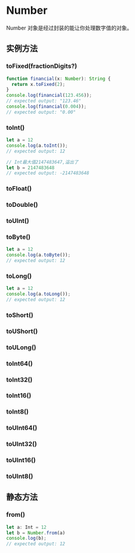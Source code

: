 # Number


Number 对象是经过封装的能让你处理数字值的对象。


## 实例方法


### toFixed(fractionDigits?)

<!-- UTSJSON.Number.toFixed.description -->

<!-- UTSJSON.Number.toFixed.param -->

<!-- UTSJSON.Number.toFixed.returnValue -->

```ts
function financial(x: Number): String {
  return x.toFixed(2);
}
console.log(financial(123.456));
// expected output: "123.46"
console.log(financial(0.004));
// expected output: "0.00"
```

<!-- UTSJSON.Number.toFixed.compatibility -->

### toInt()

<!-- UTSJSON.Number.toInt.description -->

<!-- UTSJSON.Number.toInt.param -->

<!-- UTSJSON.Number.toInt.returnValue -->

```ts
let a = 12
console.log(a.toInt());
// expected output: 12

// Int最大值2147483647,溢出了
let b = 2147483648
// expected output: -2147483648 
```

<!-- UTSJSON.Number.toInt.compatibility -->

### toFloat()

<!-- UTSJSON.Number.toFloat.description -->

<!-- UTSJSON.Number.toFloat.param -->

<!-- UTSJSON.Number.toFloat.returnValue -->

<!-- UTSJSON.Number.toFloat.compatibility -->

### toDouble()

<!-- UTSJSON.Number.toDouble.description -->

<!-- UTSJSON.Number.toDouble.param -->

<!-- UTSJSON.Number.toDouble.returnValue -->

<!-- UTSJSON.Number.toDouble.compatibility -->

### toUInt()

<!-- UTSJSON.Number.toUInt.description -->

<!-- UTSJSON.Number.toUInt.param -->

<!-- UTSJSON.Number.toUInt.returnValue -->

<!-- UTSJSON.Number.toUInt.compatibility -->

### toByte()

<!-- UTSJSON.Number.toByte.description -->

<!-- UTSJSON.Number.toByte.param -->

<!-- UTSJSON.Number.toByte.returnValue -->

```ts
let a = 12
console.log(a.toByte());
// expected output: 12
```

<!-- UTSJSON.Number.toByte.compatibility -->

### toLong()

<!-- UTSJSON.Number.toLong.description -->

<!-- UTSJSON.Number.toLong.param -->

<!-- UTSJSON.Number.toLong.returnValue -->

```ts
let a = 12
console.log(a.toLong());
// expected output: 12
```

<!-- UTSJSON.Number.toLong.compatibility -->

### toShort()

<!-- UTSJSON.Number.toShort.description -->

<!-- UTSJSON.Number.toShort.param -->

<!-- UTSJSON.Number.toShort.returnValue -->

<!-- UTSJSON.Number.toShort.compatibility -->

### toUShort()

<!-- UTSJSON.Number.toUShort.description -->

<!-- UTSJSON.Number.toUShort.param -->

<!-- UTSJSON.Number.toUShort.returnValue -->

<!-- UTSJSON.Number.toUShort.compatibility -->

### toULong()

<!-- UTSJSON.Number.toULong.description -->

<!-- UTSJSON.Number.toULong.param -->

<!-- UTSJSON.Number.toULong.returnValue -->

<!-- UTSJSON.Number.toULong.compatibility -->

### toInt64()

<!-- UTSJSON.Number.toInt64.description -->

<!-- UTSJSON.Number.toInt64.param -->

<!-- UTSJSON.Number.toInt64.returnValue -->

<!-- UTSJSON.Number.toInt64.compatibility -->

### toInt32()

<!-- UTSJSON.Number.toInt32.description -->

<!-- UTSJSON.Number.toInt32.param -->

<!-- UTSJSON.Number.toInt32.returnValue -->

<!-- UTSJSON.Number.toInt32.compatibility -->

### toInt16()

<!-- UTSJSON.Number.toInt16.description -->

<!-- UTSJSON.Number.toInt16.param -->

<!-- UTSJSON.Number.toInt16.returnValue -->

<!-- UTSJSON.Number.toInt16.compatibility -->

### toInt8()

<!-- UTSJSON.Number.toInt8.description -->

<!-- UTSJSON.Number.toInt8.param -->

<!-- UTSJSON.Number.toInt8.returnValue -->

<!-- UTSJSON.Number.toInt8.compatibility -->


### toUInt64()

<!-- UTSJSON.Number.toUInt64.description -->

<!-- UTSJSON.Number.toUInt64.param -->

<!-- UTSJSON.Number.toUInt64.returnValue -->

<!-- UTSJSON.Number.toUInt64.compatibility -->

### toUInt32()

<!-- UTSJSON.Number.toUInt32.description -->

<!-- UTSJSON.Number.toUInt32.param -->

<!-- UTSJSON.Number.toUInt32.returnValue -->

<!-- UTSJSON.Number.toUInt32.compatibility -->

### toUInt16()

<!-- UTSJSON.Number.toUInt16.description -->

<!-- UTSJSON.Number.toUInt16.param -->

<!-- UTSJSON.Number.toUInt16.returnValue -->

<!-- UTSJSON.Number.toUInt16.compatibility -->

### toUInt8()

<!-- UTSJSON.Number.toUInt8.description -->

<!-- UTSJSON.Number.toUInt8.param -->

<!-- UTSJSON.Number.toUInt8.returnValue -->

<!-- UTSJSON.Number.toUInt8.compatibility -->

## 静态方法

### from()

<!-- UTSJSON.Number.from.description -->

<!-- UTSJSON.Number.from.param -->

<!-- UTSJSON.Number.from.returnValue -->

<!-- UTSJSON.Number.from.compatibility -->

```ts
let a: Int = 12
let b = Number.from(a)
console.log(b);
// expected output: 12

```